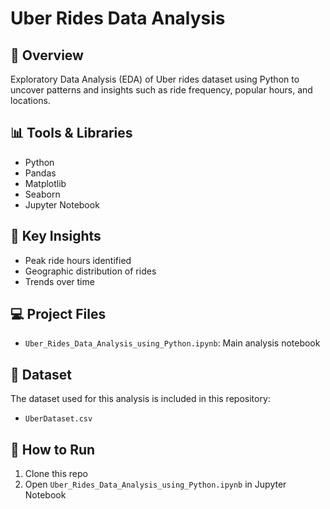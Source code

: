 # Uber Rides Data Analysis

## 📌 Overview
Exploratory Data Analysis (EDA) of Uber rides dataset using Python to uncover patterns and insights such as ride frequency, popular hours, and locations.

## 📊 Tools & Libraries
- Python
- Pandas
- Matplotlib
- Seaborn
- Jupyter Notebook

## 🧠 Key Insights
- Peak ride hours identified
- Geographic distribution of rides
- Trends over time

## 💻 Project Files
- `Uber_Rides_Data_Analysis_using_Python.ipynb`: Main analysis notebook

## 📂 Dataset
The dataset used for this analysis is included in this repository:
- `UberDataset.csv`

## 📎 How to Run
1. Clone this repo
2. Open `Uber_Rides_Data_Analysis_using_Python.ipynb` in Jupyter Notebook
